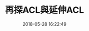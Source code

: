 ---
title: 再探ACL與延伸ACL
date: 2018-05-28 16:22:49
categories:
- 課堂學習
tags:
- CCNA
- Router
thumbnail: 
---